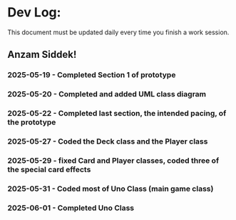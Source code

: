 # Dev Log:

This document must be updated daily every time you finish a work session.

## Anzam Siddek!

### 2025-05-19 - Completed Section 1 of prototype

### 2025-05-20 - Completed and added UML class diagram

### 2025-05-22 - Completed last section, the intended pacing, of the prototype

### 2025-05-27 - Coded the Deck class and the Player class

### 2025-05-29 - fixed Card and Player classes, coded three of the special card effects

### 2025-05-31 - Coded most of Uno Class (main game class)

### 2025-06-01 - Completed Uno Class
